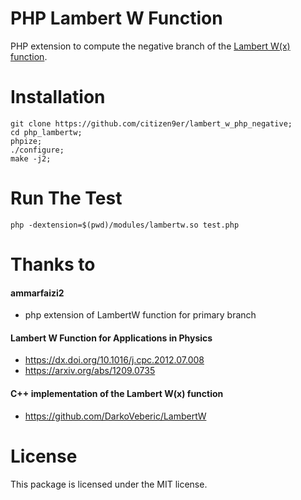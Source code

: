 
# PHP Lambert W Function
PHP extension to compute the negative branch of the [Lambert W(x) function](https://en.wikipedia.org/wiki/Lambert_W_function).

# Installation
```
git clone https://github.com/citizen9er/lambert_w_php_negative;
cd php_lambertw;
phpize;
./configure;
make -j2;
```

# Run The Test
```
php -dextension=$(pwd)/modules/lambertw.so test.php
```

# Thanks to

#### ammarfaizi2 
 - php extension of LambertW function for primary branch

#### Lambert W Function for Applications in Physics
- https://dx.doi.org/10.1016/j.cpc.2012.07.008
- https://arxiv.org/abs/1209.0735

#### C++ implementation of the Lambert W(x) function
- https://github.com/DarkoVeberic/LambertW

# License
This package is licensed under the MIT license.

